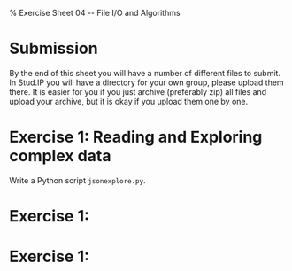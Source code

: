 % Exercise Sheet 04 -- File I/O and Algorithms

# Submission

By the end of this sheet you will have a number of different files to submit.
In Stud.IP you will have a directory for your own group, please upload them
there. It is easier for you if you just archive (preferably zip) all files and
upload your archive, but it is okay if you upload them one by one.


# Exercise 1: Reading and Exploring complex data

Write a Python script `jsonexplore.py`.

# Exercise 1:

# Exercise 1:

